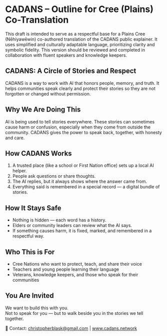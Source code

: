 # CADANS – Outline for Cree (Plains) Co-Translation

This draft is intended to serve as a respectful base for a Plains Cree (Nēhiyawēwin) co-authored translation of the CADANS public explainer. It uses simplified and culturally adaptable language, prioritizing clarity and symbolic fidelity. This version should be reviewed and completed in collaboration with fluent speakers and knowledge keepers.

## CADANS: A Circle of Stories and Respect

CADANS is a way to work with AI that honors people, memory, and truth. It helps communities speak clearly and protect their stories so they are not forgotten or changed without permission.

## Why We Are Doing This

AI is being used to tell stories everywhere. These stories can sometimes cause harm or confusion, especially when they come from outside the community. CADANS gives the power to speak back, together, with honesty and care.

## How CADANS Works

1. A trusted place (like a school or First Nation office) sets up a local AI helper.  
2. People ask questions or share thoughts.  
3. The AI replies, but it always shows where the answer came from.  
4. Everything said is remembered in a special record — a digital bundle of stories.  

## How It Stays Safe

- Nothing is hidden — each word has a history.  
- Elders or community leaders can review what the AI says.  
- If something causes harm, it is fixed, marked, and remembered in a respectful way.  

## Who This is For

- Cree Nations who want to protect, teach, and share their voice  
- Teachers and young people learning their language  
- Veterans, knowledge keepers, and those who speak for their communities  

## You Are Invited

We want to build this with you.  
Not to speak for you — but to walk beside you in the stories we tell together.

📩 Contact: christopherblask@gmail.com | www.cadans.network
